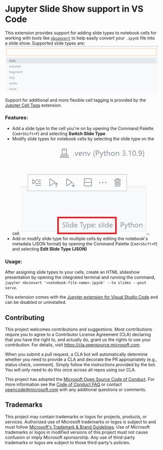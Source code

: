 # Jupyter Slide Show support in VS Code

This extension provides support for adding slide types to notebook cells for working with tools like [`nbconvert`](https://github.com/jupyter/nbconvert) to help easily convert your `.ipynb` file into a slide show. Supported slide types are:
![Slide types](images/slide-types.png)

Support for additional and more flexible cell tagging is provided by the [Jupyter Cell Tags](https://marketplace.visualstudio.com/items?itemName=ms-toolsai.vscode-jupyter-cell-tags) extension.

### Features:
- Add a slide type to the cell you're on by opening the Command Palette (`Cmd+Shift+P`) and selecting **Switch Slide Type**
- Modify slide types for notebook cells by selecting the slide type on the cell ![Modify slide type](images/modify-slide-type.png)
- Add or modify slide type for multiple cells by editing the notebook's metadata (JSON format) by opening the Command Palette (`Cmd+Shift+P`) and selecting **Edit Slide Type (JSON)**

### Usage:
After assigning slide types to your cells, create an HTML slideshow presentation by opening the integrated terminal and running the command, `jupyter nbconvert '<notebook-file-name>.ipynb' --to slides --post serve`.

This extension comes with the [Jupyter extension for Visual Studio Code](https://marketplace.visualstudio.com/items?itemName=ms-toolsai.jupyter) and can be disabled or uninstalled.

## Contributing

This project welcomes contributions and suggestions.  Most contributions require you to agree to a
Contributor License Agreement (CLA) declaring that you have the right to, and actually do, grant us
the rights to use your contribution. For details, visit https://cla.opensource.microsoft.com.

When you submit a pull request, a CLA bot will automatically determine whether you need to provide
a CLA and decorate the PR appropriately (e.g., status check, comment). Simply follow the instructions
provided by the bot. You will only need to do this once across all repos using our CLA.

This project has adopted the [Microsoft Open Source Code of Conduct](https://opensource.microsoft.com/codeofconduct/).
For more information see the [Code of Conduct FAQ](https://opensource.microsoft.com/codeofconduct/faq/) or
contact [opencode@microsoft.com](mailto:opencode@microsoft.com) with any additional questions or comments.

## Trademarks

This project may contain trademarks or logos for projects, products, or services. Authorized use of Microsoft 
trademarks or logos is subject to and must follow 
[Microsoft's Trademark & Brand Guidelines](https://www.microsoft.com/en-us/legal/intellectualproperty/trademarks/usage/general).
Use of Microsoft trademarks or logos in modified versions of this project must not cause confusion or imply Microsoft sponsorship.
Any use of third-party trademarks or logos are subject to those third-party's policies.
